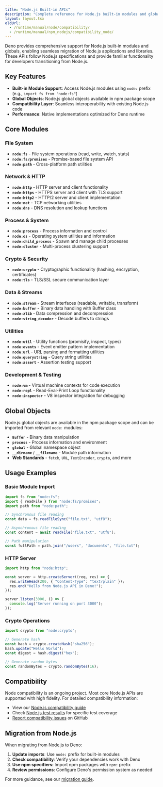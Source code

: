 ```yaml
---
title: "Node.js Built-in APIs"
description: "Complete reference for Node.js built-in modules and globals supported in Deno. Explore Node.js APIs including fs, http, crypto, process, buffer, and more with compatibility information."
layout: layout.tsx
oldUrl:
  - /runtime/manual/node/compatibility/
  - /runtime/manual/npm_nodejs/compatibility_mode/
---
```


Deno provides comprehensive support for Node.js built-in modules and globals,
enabling seamless migration of Node.js applications and libraries. These APIs
follow Node.js specifications and provide familiar functionality for developers
transitioning from Node.js.

## Key Features

- **Built-in Module Support**: Access Node.js modules using `node:` prefix
  (e.g., `import fs from "node:fs"`)
- **Global Objects**: Node.js global objects available in npm package scope
- **Compatibility Layer**: Seamless interoperability with existing Node.js code
- **Performance**: Native implementations optimized for Deno runtime

## Core Modules

### File System

- **`node:fs`** - File system operations (read, write, watch, stats)
- **`node:fs/promises`** - Promise-based file system API
- **`node:path`** - Cross-platform path utilities

### Network & HTTP

- **`node:http`** - HTTP server and client functionality
- **`node:https`** - HTTPS server and client with TLS support
- **`node:http2`** - HTTP/2 server and client implementation
- **`node:net`** - TCP networking utilities
- **`node:dns`** - DNS resolution and lookup functions

### Process & System

- **`node:process`** - Process information and control
- **`node:os`** - Operating system utilities and information
- **`node:child_process`** - Spawn and manage child processes
- **`node:cluster`** - Multi-process clustering support

### Crypto & Security

- **`node:crypto`** - Cryptographic functionality (hashing, encryption,
  certificates)
- **`node:tls`** - TLS/SSL secure communication layer

### Data & Streams

- **`node:stream`** - Stream interfaces (readable, writable, transform)
- **`node:buffer`** - Binary data handling with Buffer class
- **`node:zlib`** - Data compression and decompression
- **`node:string_decoder`** - Decode buffers to strings

### Utilities

- **`node:util`** - Utility functions (promisify, inspect, types)
- **`node:events`** - Event emitter pattern implementation
- **`node:url`** - URL parsing and formatting utilities
- **`node:querystring`** - Query string utilities
- **`node:assert`** - Assertion testing support

### Development & Testing

- **`node:vm`** - Virtual machine contexts for code execution
- **`node:repl`** - Read-Eval-Print Loop functionality
- **`node:inspector`** - V8 inspector integration for debugging

## Global Objects

Node.js global objects are available in the npm package scope and can be
imported from relevant `node:` modules:

- **`Buffer`** - Binary data manipulation
- **`process`** - Process information and environment
- **`global`** - Global namespace object
- **`__dirname`** / **`__filename`** - Module path information
- **Web Standards** - `fetch`, `URL`, `TextEncoder`, `crypto`, and more

## Usage Examples

### Basic Module Import

```javascript
import fs from "node:fs";
import { readFile } from "node:fs/promises";
import path from "node:path";

// Synchronous file reading
const data = fs.readFileSync("file.txt", "utf8");

// Asynchronous file reading
const content = await readFile("file.txt", "utf8");

// Path manipulation
const fullPath = path.join("/users", "documents", "file.txt");
```

### HTTP Server

```javascript
import http from "node:http";

const server = http.createServer((req, res) => {
  res.writeHead(200, { "Content-Type": "text/plain" });
  res.end("Hello from Node.js API in Deno!");
});

server.listen(3000, () => {
  console.log("Server running on port 3000");
});
```

### Crypto Operations

```javascript
import crypto from "node:crypto";

// Generate hash
const hash = crypto.createHash("sha256");
hash.update("Hello World");
const digest = hash.digest("hex");

// Generate random bytes
const randomBytes = crypto.randomBytes(16);
```

## Compatibility

Node compatibility is an ongoing project. Most core Node.js APIs are supported
with high fidelity. For detailed compatibility information:

- View our [Node.js compatibility guide](/runtime/reference/node_apis/)
- Check [Node.js test results](https://node-test-viewer.deno.dev/) for specific
  test coverage
- [Report compatibility issues](https://github.com/denoland/deno/issues) on
  GitHub

## Migration from Node.js

When migrating from Node.js to Deno:

1. **Update imports**: Use `node:` prefix for built-in modules
2. **Check compatibility**: Verify your dependencies work with Deno
3. **Use npm specifiers**: Import npm packages with `npm:` prefix
4. **Review permissions**: Configure Deno's permission system as needed

For more guidance, see our
[migration guide](/runtime/reference/migration_guide/).
